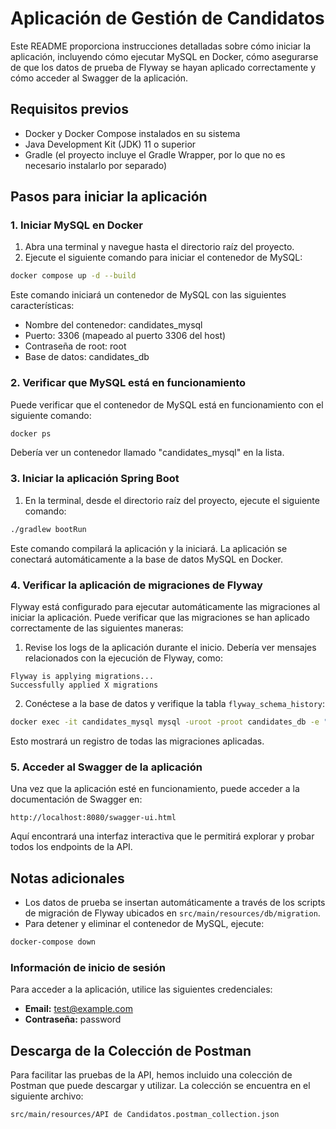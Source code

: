 # Aplicación de Gestión de Candidatos

Este README proporciona instrucciones detalladas sobre cómo iniciar la aplicación, incluyendo cómo ejecutar MySQL en Docker, cómo asegurarse de que los datos de prueba de Flyway se hayan aplicado correctamente y cómo acceder al Swagger de la aplicación.

## Requisitos previos

- Docker y Docker Compose instalados en su sistema
- Java Development Kit (JDK) 11 o superior
- Gradle (el proyecto incluye el Gradle Wrapper, por lo que no es necesario instalarlo por separado)

## Pasos para iniciar la aplicación

### 1. Iniciar MySQL en Docker

1. Abra una terminal y navegue hasta el directorio raíz del proyecto.
2. Ejecute el siguiente comando para iniciar el contenedor de MySQL:

```bash
docker compose up -d --build
```

Este comando iniciará un contenedor de MySQL con las siguientes características:
- Nombre del contenedor: candidates_mysql
- Puerto: 3306 (mapeado al puerto 3306 del host)
- Contraseña de root: root
- Base de datos: candidates_db

### 2. Verificar que MySQL está en funcionamiento

Puede verificar que el contenedor de MySQL está en funcionamiento con el siguiente comando:

```bash
docker ps
```

Debería ver un contenedor llamado "candidates_mysql" en la lista.

### 3. Iniciar la aplicación Spring Boot

1. En la terminal, desde el directorio raíz del proyecto, ejecute el siguiente comando:

```bash
./gradlew bootRun
```

Este comando compilará la aplicación y la iniciará. La aplicación se conectará automáticamente a la base de datos MySQL en Docker.

### 4. Verificar la aplicación de migraciones de Flyway

Flyway está configurado para ejecutar automáticamente las migraciones al iniciar la aplicación. Puede verificar que las migraciones se han aplicado correctamente de las siguientes maneras:

1. Revise los logs de la aplicación durante el inicio. Debería ver mensajes relacionados con la ejecución de Flyway, como:

```
Flyway is applying migrations...
Successfully applied X migrations
```

2. Conéctese a la base de datos y verifique la tabla `flyway_schema_history`:

```bash
docker exec -it candidates_mysql mysql -uroot -proot candidates_db -e "SELECT * FROM flyway_schema_history;"
```

Esto mostrará un registro de todas las migraciones aplicadas.

### 5. Acceder al Swagger de la aplicación

Una vez que la aplicación esté en funcionamiento, puede acceder a la documentación de Swagger en:

```
http://localhost:8080/swagger-ui.html
```

Aquí encontrará una interfaz interactiva que le permitirá explorar y probar todos los endpoints de la API.

## Notas adicionales
- Los datos de prueba se insertan automáticamente a través de los scripts de migración de Flyway ubicados en `src/main/resources/db/migration`.
- Para detener y eliminar el contenedor de MySQL, ejecute:

```bash
docker-compose down
```

### Información de inicio de sesión

Para acceder a la aplicación, utilice las siguientes credenciales:
- **Email:** test@example.com
- **Contraseña:** password

## Descarga de la Colección de Postman

Para facilitar las pruebas de la API, hemos incluido una colección de Postman que puede descargar y utilizar. La colección se encuentra en el siguiente archivo:

```
src/main/resources/API de Candidatos.postman_collection.json
```


